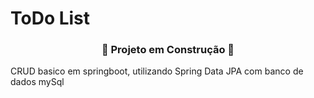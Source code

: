 # ToDo List

<div align="center">
  <h3>🚧 Projeto em Construção 🚧</h3>
</div>

CRUD basico em springboot, utilizando Spring Data JPA com banco de dados mySql
